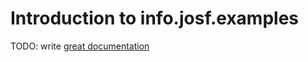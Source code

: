 # Introduction to info.josf.examples

TODO: write [great documentation](http://jacobian.org/writing/great-documentation/what-to-write/)
